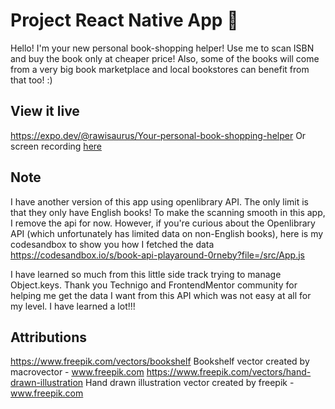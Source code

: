 # Project React Native App 📱

Hello! I'm your new personal book-shopping helper!
Use me to scan ISBN and buy the book only at cheaper price! 
Also, some of the books will come from a very big book marketplace and local bookstores can benefit from that too! :) 


## View it live
https://expo.dev/@rawisaurus/Your-personal-book-shopping-helper
Or screen recording [here](https://drive.google.com/file/d/1FoizBW3yFT5B9cDbsT9lAIqeCZlYxRft/view?usp=sharing)


## Note
I have another version of this app using openlibrary API. The only limit is that they only have English books!
To make the scanning smooth in this app, I remove the api for now.
However, if you're curious about the Openlibrary API (which unfortunately has limited data on non-English books), here is my codesandbox to show you how I fetched the data
https://codesandbox.io/s/book-api-playaround-0rneby?file=/src/App.js

I have learned so much from this little side track trying to manage Object.keys.
Thank you Technigo and FrontendMentor community for helping me get the data I want from this API which was not easy at all for my level.
I have learned a lot!!! 

## Attributions
https://www.freepik.com/vectors/bookshelf Bookshelf vector created by macrovector - www.freepik.com
https://www.freepik.com/vectors/hand-drawn-illustration Hand drawn illustration vector created by freepik - www.freepik.com